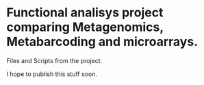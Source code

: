 # Functional analisys project comparing Metagenomics, Metabarcoding and microarrays.

Files and Scripts from the project.

I hope to publish this stuff soon.

